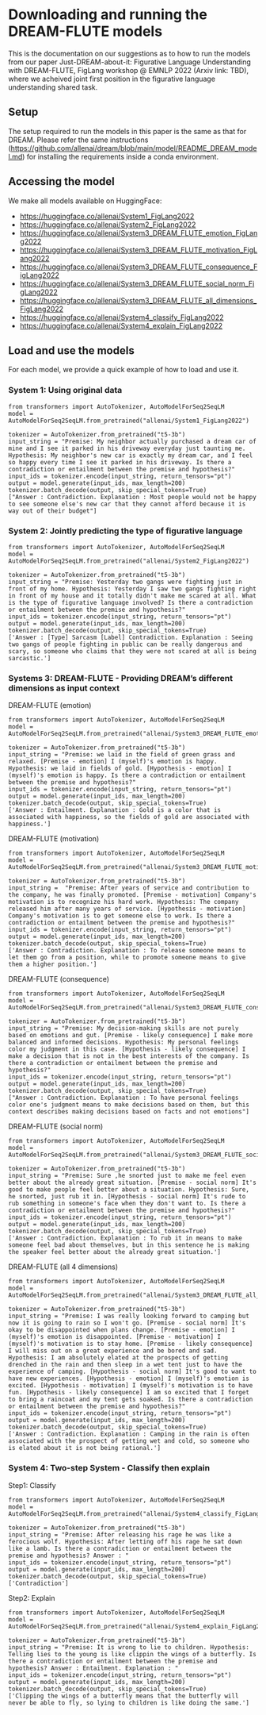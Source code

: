# Downloading and running the DREAM-FLUTE models

This is the documentation on our suggestions as to how to run the models from our paper Just-DREAM-about-it: Figurative Language Understanding with DREAM-FLUTE, FigLang workshop @ EMNLP 2022 (Arxiv link: TBD), where we acheived joint first position in the figurative language understanding shared task.

## Setup
The setup required to run the models in this paper is the same as that for DREAM. Please refer the same instructions (https://github.com/allenai/dream/blob/main/model/README_DREAM_model.md) for installing the requirements inside a conda environment.

## Accessing the model
We make all models available on HuggingFace: 

* https://huggingface.co/allenai/System1_FigLang2022
* https://huggingface.co/allenai/System2_FigLang2022
* https://huggingface.co/allenai/System3_DREAM_FLUTE_emotion_FigLang2022
* https://huggingface.co/allenai/System3_DREAM_FLUTE_motivation_FigLang2022
* https://huggingface.co/allenai/System3_DREAM_FLUTE_consequence_FigLang2022
* https://huggingface.co/allenai/System3_DREAM_FLUTE_social_norm_FigLang2022
* https://huggingface.co/allenai/System3_DREAM_FLUTE_all_dimensions_FigLang2022
* https://huggingface.co/allenai/System4_classify_FigLang2022
* https://huggingface.co/allenai/System4_explain_FigLang2022

## Load and use the models
For each model, we provide a quick example of how to load and use it.

### System 1: Using original data

```
from transformers import AutoTokenizer, AutoModelForSeq2SeqLM
model = AutoModelForSeq2SeqLM.from_pretrained("allenai/System1_FigLang2022")

tokenizer = AutoTokenizer.from_pretrained("t5-3b")
input_string = "Premise: My neighbor actually purchased a dream car of mine and I see it parked in his driveway everyday just taunting me. Hypothesis: My neighbor's new car is exactly my dream car, and I feel so happy every time I see it parked in his driveway. Is there a contradiction or entailment between the premise and hypothesis?"
input_ids = tokenizer.encode(input_string, return_tensors="pt")
output = model.generate(input_ids, max_length=200)
tokenizer.batch_decode(output, skip_special_tokens=True)
["Answer : Contradiction. Explanation : Most people would not be happy to see someone else's new car that they cannot afford because it is way out of their budget"]

```

### System 2: Jointly predicting the type of figurative language

```
from transformers import AutoTokenizer, AutoModelForSeq2SeqLM
model = AutoModelForSeq2SeqLM.from_pretrained("allenai/System2_FigLang2022")

tokenizer = AutoTokenizer.from_pretrained("t5-3b")
input_string = "Premise: Yesterday two gangs were fighting just in front of my home. Hypothesis: Yesterday I saw two gangs fighting right in front of my house and it totally didn't make me scared at all. What is the type of figurative language involved? Is there a contradiction or entailment between the premise and hypothesis?"
input_ids = tokenizer.encode(input_string, return_tensors="pt")
output = model.generate(input_ids, max_length=200)
tokenizer.batch_decode(output, skip_special_tokens=True)
['Answer : [Type] Sarcasm [Label] Contradiction. Explanation : Seeing two gangs of people fighting in public can be really dangerous and scary, so someone who claims that they were not scared at all is being sarcastic.']

```

### Systems 3: DREAM-FLUTE - Providing DREAM’s different dimensions as input context

DREAM-FLUTE (emotion)
```
from transformers import AutoTokenizer, AutoModelForSeq2SeqLM
model = AutoModelForSeq2SeqLM.from_pretrained("allenai/System3_DREAM_FLUTE_emotion_FigLang2022")

tokenizer = AutoTokenizer.from_pretrained("t5-3b")
input_string = "Premise: we laid in the field of green grass and relaxed. [Premise - emotion] I (myself)'s emotion is happy. Hypothesis: we laid in fields of gold. [Hypothesis - emotion] I (myself)'s emotion is happy. Is there a contradiction or entailment between the premise and hypothesis?"
input_ids = tokenizer.encode(input_string, return_tensors="pt")
output = model.generate(input_ids, max_length=200)
tokenizer.batch_decode(output, skip_special_tokens=True)
['Answer : Entailment. Explanation : Gold is a color that is associated with happiness, so the fields of gold are associated with happiness.']

```

DREAM-FLUTE (motivation)
```
from transformers import AutoTokenizer, AutoModelForSeq2SeqLM
model = AutoModelForSeq2SeqLM.from_pretrained("allenai/System3_DREAM_FLUTE_motivation_FigLang2022")

tokenizer = AutoTokenizer.from_pretrained("t5-3b")
input_string =  "Premise: After years of service and contribution to the company, he was finally promoted. [Premise - motivation] Company's motivation is to recognize his hard work. Hypothesis: The company released him after many years of service. [Hypothesis - motivation] Company's motivation is to get someone else to work. Is there a contradiction or entailment between the premise and hypothesis?"
input_ids = tokenizer.encode(input_string, return_tensors="pt")
output = model.generate(input_ids, max_length=200)
tokenizer.batch_decode(output, skip_special_tokens=True)
['Answer : Contradiction. Explanation : To release someone means to let them go from a position, while to promote someone means to give them a higher position.']

```

DREAM-FLUTE (consequence)
```
from transformers import AutoTokenizer, AutoModelForSeq2SeqLM
model = AutoModelForSeq2SeqLM.from_pretrained("allenai/System3_DREAM_FLUTE_consequence_FigLang2022")

tokenizer = AutoTokenizer.from_pretrained("t5-3b")
input_string = "Premise: My decision-making skills are not purely based on emotions and gut. [Premise - likely consequence] I make more balanced and informed decisions. Hypothesis: My personal feelings color my judgment in this case. [Hypothesis - likely consequence] I make a decision that is not in the best interests of the company. Is there a contradiction or entailment between the premise and hypothesis?"
input_ids = tokenizer.encode(input_string, return_tensors="pt")
output = model.generate(input_ids, max_length=200)
tokenizer.batch_decode(output, skip_special_tokens=True)
["Answer : Contradiction. Explanation : To have personal feelings color one's judgment means to make decisions based on them, but this context describes making decisions based on facts and not emotions"]

```

DREAM-FLUTE (social norm)
```
from transformers import AutoTokenizer, AutoModelForSeq2SeqLM
model = AutoModelForSeq2SeqLM.from_pretrained("allenai/System3_DREAM_FLUTE_social_norm_FigLang2022")

tokenizer = AutoTokenizer.from_pretrained("t5-3b")
input_string = "Premise: Sure ,he snorted just to make me feel even better about the already great situation. [Premise - social norm] It's good to make people feel better about a situation. Hypothesis: Sure, he snorted, just rub it in. [Hypothesis - social norm] It's rude to rub something in someone's face when they don't want to. Is there a contradiction or entailment between the premise and hypothesis?"
input_ids = tokenizer.encode(input_string, return_tensors="pt")
output = model.generate(input_ids, max_length=200)
tokenizer.batch_decode(output, skip_special_tokens=True)
['Answer : Contradiction. Explanation : To rub it in means to make someone feel bad about themselves, but in this sentence he is making the speaker feel better about the already great situation.']

```

DREAM-FLUTE (all 4 dimensions)
```
from transformers import AutoTokenizer, AutoModelForSeq2SeqLM
model = AutoModelForSeq2SeqLM.from_pretrained("allenai/System3_DREAM_FLUTE_all_dimensions_FigLang2022")

tokenizer = AutoTokenizer.from_pretrained("t5-3b")
input_string = "Premise: I was really looking forward to camping but now it is going to rain so I won't go. [Premise - social norm] It's okay to be disappointed when plans change. [Premise - emotion] I (myself)'s emotion is disappointed. [Premise - motivation] I (myself)'s motivation is to stay home. [Premise - likely consequence] I will miss out on a great experience and be bored and sad. Hypothesis: I am absolutely elated at the prospects of getting drenched in the rain and then sleep in a wet tent just to have the experience of camping. [Hypothesis - social norm] It's good to want to have new experiences. [Hypothesis - emotion] I (myself)'s emotion is excited. [Hypothesis - motivation] I (myself)'s motivation is to have fun. [Hypothesis - likely consequence] I am so excited that I forget to bring a raincoat and my tent gets soaked. Is there a contradiction or entailment between the premise and hypothesis?"
input_ids = tokenizer.encode(input_string, return_tensors="pt")
output = model.generate(input_ids, max_length=200)
tokenizer.batch_decode(output, skip_special_tokens=True)
['Answer : Contradiction. Explanation : Camping in the rain is often associated with the prospect of getting wet and cold, so someone who is elated about it is not being rational.']

```

### System 4: Two-step System - Classify then explain

Step1: Classify
```
from transformers import AutoTokenizer, AutoModelForSeq2SeqLM
model = AutoModelForSeq2SeqLM.from_pretrained("allenai/System4_classify_FigLang2022")

tokenizer = AutoTokenizer.from_pretrained("t5-3b")
input_string = "Premise: After releasing his rage he was like a ferocious wolf. Hypothesis: After letting off his rage he sat down like a lamb. Is there a contradiction or entailment between the premise and hypothesis? Answer : "
input_ids = tokenizer.encode(input_string, return_tensors="pt")
output = model.generate(input_ids, max_length=200)
tokenizer.batch_decode(output, skip_special_tokens=True)
['Contradiction']

```


Step2: Explain
```
from transformers import AutoTokenizer, AutoModelForSeq2SeqLM
model = AutoModelForSeq2SeqLM.from_pretrained("allenai/System4_explain_FigLang2022")

tokenizer = AutoTokenizer.from_pretrained("t5-3b")
input_string = "Premise: It is wrong to lie to children. Hypothesis: Telling lies to the young is like clippin the wings of a butterfly. Is there a contradiction or entailment between the premise and hypothesis? Answer : Entailment. Explanation : "
input_ids = tokenizer.encode(input_string, return_tensors="pt")
output = model.generate(input_ids, max_length=200)
tokenizer.batch_decode(output, skip_special_tokens=True)
['Clipping the wings of a butterfly means that the butterfly will never be able to fly, so lying to children is like doing the same.']

```




